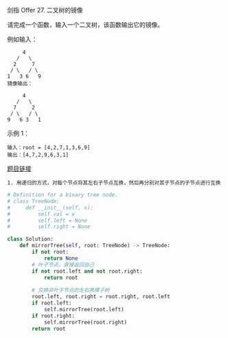 剑指 Offer 27. 二叉树的镜像

请完成一个函数，输入一个二叉树，该函数输出它的镜像。

例如输入：
```
     4
   /   \
  2     7
 / \   / \
1   3 6   9
镜像输出：

     4
   /   \
  7     2
 / \   / \
9   6 3   1
```
示例 1：
```
输入：root = [4,2,7,1,3,6,9]
输出：[4,7,2,9,6,3,1]
```

[题目链接](https://leetcode-cn.com/problems/er-cha-shu-de-jing-xiang-lcof/)

```
1. 用递归的方式，对每个节点将其左右子节点互换，然后再分别对其子节点的子节点进行互换
```

```python
# Definition for a binary tree node.
# class TreeNode:
#     def __init__(self, x):
#         self.val = x
#         self.left = None
#         self.right = None

class Solution:
    def mirrorTree(self, root: TreeNode) -> TreeNode:
        if not root:
            return None
        # 叶子节点，直接返回自己
        if not root.left and not root.right:
            return root
 
        # 交换非叶子节点的左右两棵子树
        root.left, root.right = root.right, root.left
        if root.left:
            self.mirrorTree(root.left)
        if root.right:
            self.mirrorTree(root.right)
        return root
```
